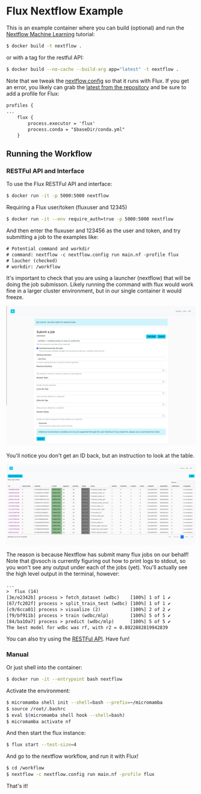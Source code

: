 # Flux Nextflow Example

This is an example container where you can build (optional) and run
the [Nextflow Machine Learning](https://github.com/nextflow-io/ml-hyperopt) tutorial:

```bash
$ docker build -t nextflow .
```

or with a tag for the restful API:

```bash
$ docker build --no-cache --build-arg app="latest" -t nextflow .
```

Note that we tweak the [nextflow.config](nextflow.config) so that it runs with
Flux. If you get an error, you likely can grab the [latest from the repository](https://github.com/nextflow-io/ml-hyperopt/blob/master/nextflow.config) and be sure to add a profile for Flux:

```
profiles {
...
    flux {
        process.executor = 'flux'
        process.conda = "$baseDir/conda.yml"
    }
```

## Running the Workflow

### RESTFul API and Interface

To use the Flux RESTFul API and interface:

```bash
$ docker run -it -p 5000:5000 nextflow
```

Requiring a Flux user/token (fluxuser and 12345)

```bash
$ docker run -it --env require_auth=true -p 5000:5000 nextflow
```

And then enter the fluxuser and 123456 as the user and token, and try submitting a job to
the examples like:

```console
# Potential command and workdir
# command: nextflow -c nextflow.config run main.nf -profile flux
# laucher (checked)
# workdir: /workflow
```

It's important to check that you are using a launcher (nextflow) that will be doing
the job submisson. Likely running the command with flux would work fine in a larger cluster
environment, but in our single container it would freeze.

![img/submit.png](img/submit.png)

You'll notice you don't get an ID back, but an instruction to look at the table.


![img/table.png](img/table.png)

The reason is because Nextflow has submit many flux jobs on our behalf!
Note that @vsoch is currently figuring out how to print logs to stdout, so
you won't see any output under each of the jobs (yet). You'll actually see the
high level output in the terminal, however:

```console
...
>  flux (14)
[3e/e2342b] process > fetch_dataset (wdbc)    [100%] 1 of 1 ✔
[67/fc202f] process > split_train_test (wdbc) [100%] 1 of 1 ✔
[c9/6cca01] process > visualize (2)           [100%] 2 of 2 ✔
[f9/bf911b] process > train (wdbc/mlp)        [100%] 5 of 5 ✔
[84/ba10a7] process > predict (wdbc/mlp)      [100%] 5 of 5 ✔
The best model for wdbc was rf, with r2 = 0.8922882819942839
```

You can also try using the [RESTFul API](https://flux-framework.org/flux-restful-api/getting_started/user-guide.html#getting-started-user-guide--page-root). Have fun!

### Manual

Or just shell into the container:

```bash
$ docker run -it --entrypoint bash nextflow
```

Activate the environment:

```bash
$ micromamba shell init --shell=bash --prefix=~/micromamba
$ source /root/.bashrc
$ eval $(micromamba shell hook --shell=bash)
$ micromamba activate nf
```

And then start the flux instance:

```bash
$ flux start --test-size=4
```

And go to the nextflow workflow, and run it with Flux!

```bash
$ cd /workflow
$ nextflow -c nextflow.config run main.nf -profile flux
```
That's it! 
